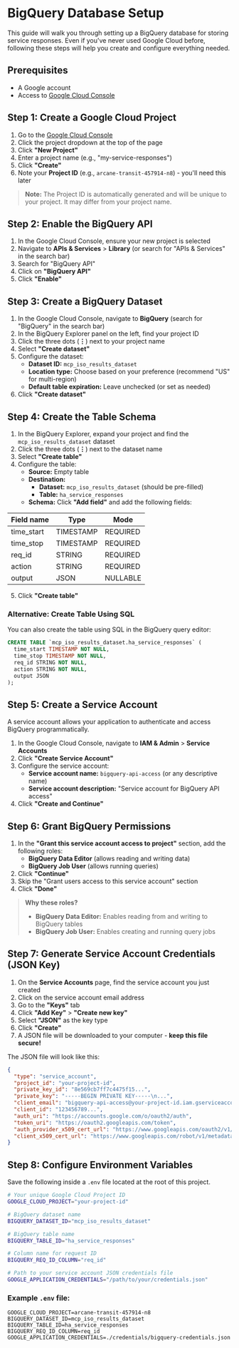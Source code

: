# BigQuery Database Setup

This guide will walk you through setting up a BigQuery database for storing service responses. Even if you've never used Google Cloud before, following these steps will help you create and configure everything needed.

## Prerequisites

- A Google account
- Access to [Google Cloud Console](https://console.cloud.google.com/)

## Step 1: Create a Google Cloud Project

1. Go to the [Google Cloud Console](https://console.cloud.google.com/)
2. Click the project dropdown at the top of the page
3. Click **"New Project"**
4. Enter a project name (e.g., "my-service-responses")
5. Click **"Create"**
6. Note your **Project ID** (e.g., `arcane-transit-457914-n8`) - you'll need this later

> **Note:** The Project ID is automatically generated and will be unique to your project. It may differ from your project name.

## Step 2: Enable the BigQuery API

1. In the Google Cloud Console, ensure your new project is selected
2. Navigate to **APIs & Services** > **Library** (or search for "APIs & Services" in the search bar)
3. Search for "BigQuery API"
4. Click on **"BigQuery API"**
5. Click **"Enable"**

## Step 3: Create a BigQuery Dataset

1. In the Google Cloud Console, navigate to **BigQuery** (search for "BigQuery" in the search bar)
2. In the BigQuery Explorer panel on the left, find your project ID
3. Click the three dots (**⋮**) next to your project name
4. Select **"Create dataset"**
5. Configure the dataset:
   - **Dataset ID:** `mcp_iso_results_dataset`
   - **Location type:** Choose based on your preference (recommend "US" for multi-region)
   - **Default table expiration:** Leave unchecked (or set as needed)
6. Click **"Create dataset"**

## Step 4: Create the Table Schema

1. In the BigQuery Explorer, expand your project and find the `mcp_iso_results_dataset` dataset
2. Click the three dots (**⋮**) next to the dataset name
3. Select **"Create table"**
4. Configure the table:
   - **Source:** Empty table
   - **Destination:**
     - **Dataset:** `mcp_iso_results_dataset` (should be pre-filled)
     - **Table:** `ha_service_responses`
   - **Schema:** Click **"Add field"** and add the following fields:

| Field name  | Type      | Mode     |
|-------------|-----------|----------|
| time_start  | TIMESTAMP | REQUIRED |
| time_stop   | TIMESTAMP | REQUIRED |
| req_id      | STRING    | REQUIRED |
| action      | STRING    | REQUIRED |
| output      | JSON      | NULLABLE |

5. Click **"Create table"**

### Alternative: Create Table Using SQL

You can also create the table using SQL in the BigQuery query editor:

```sql
CREATE TABLE `mcp_iso_results_dataset.ha_service_responses` (
  time_start TIMESTAMP NOT NULL,
  time_stop TIMESTAMP NOT NULL,
  req_id STRING NOT NULL,
  action STRING NOT NULL,
  output JSON
);
```

## Step 5: Create a Service Account

A service account allows your application to authenticate and access BigQuery programmatically.

1. In the Google Cloud Console, navigate to **IAM & Admin** > **Service Accounts**
2. Click **"Create Service Account"**
3. Configure the service account:
   - **Service account name:** `bigquery-api-access` (or any descriptive name)
   - **Service account description:** "Service account for BigQuery API access"
4. Click **"Create and Continue"**

## Step 6: Grant BigQuery Permissions

1. In the **"Grant this service account access to project"** section, add the following roles:
   - **BigQuery Data Editor** (allows reading and writing data)
   - **BigQuery Job User** (allows running queries)
2. Click **"Continue"**
3. Skip the "Grant users access to this service account" section
4. Click **"Done"**

> **Why these roles?**
> - **BigQuery Data Editor:** Enables reading from and writing to BigQuery tables
> - **BigQuery Job User:** Enables creating and running query jobs

## Step 7: Generate Service Account Credentials (JSON Key)

1. On the **Service Accounts** page, find the service account you just created
2. Click on the service account email address
3. Go to the **"Keys"** tab
4. Click **"Add Key"** > **"Create new key"**
5. Select **"JSON"** as the key type
6. Click **"Create"**
7. A JSON file will be downloaded to your computer - **keep this file secure!**

The JSON file will look like this:

```json
{
  "type": "service_account",
  "project_id": "your-project-id",
  "private_key_id": "8e569cb7ff7c4475f15...",
  "private_key": "-----BEGIN PRIVATE KEY-----\n...",
  "client_email": "bigquery-api-access@your-project-id.iam.gserviceaccount.com",
  "client_id": "123456789...",
  "auth_uri": "https://accounts.google.com/o/oauth2/auth",
  "token_uri": "https://oauth2.googleapis.com/token",
  "auth_provider_x509_cert_url": "https://www.googleapis.com/oauth2/v1/certs",
  "client_x509_cert_url": "https://www.googleapis.com/robot/v1/metadata/x509/..."
}
```

## Step 8: Configure Environment Variables

Save the following inside a `.env` file located at the root of this project.
```bash
# Your unique Google Cloud Project ID
GOOGLE_CLOUD_PROJECT="your-project-id"

# BigQuery dataset name
BIGQUERY_DATASET_ID="mcp_iso_results_dataset"

# BigQuery table name
BIGQUERY_TABLE_ID="ha_service_responses"

# Column name for request ID
BIGQUERY_REQ_ID_COLUMN="req_id"

# Path to your service account JSON credentials file
GOOGLE_APPLICATION_CREDENTIALS="/path/to/your/credentials.json"
```

### Example `.env` file:

```
GOOGLE_CLOUD_PROJECT=arcane-transit-457914-n8
BIGQUERY_DATASET_ID=mcp_iso_results_dataset
BIGQUERY_TABLE_ID=ha_service_responses
BIGQUERY_REQ_ID_COLUMN=req_id
GOOGLE_APPLICATION_CREDENTIALS=./credentials/bigquery-credentials.json
```

